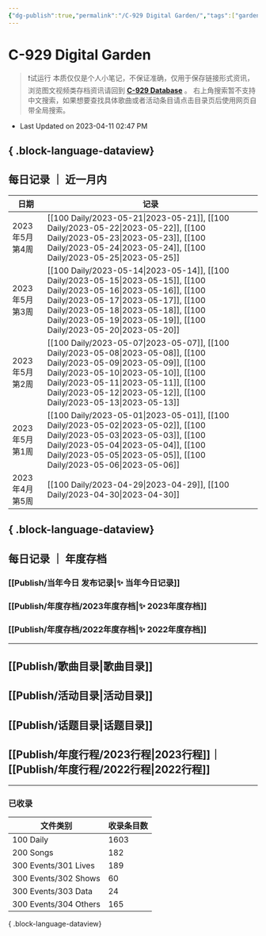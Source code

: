 ```yaml
---
{"dg-publish":true,"permalink":"/C-929 Digital Garden/","tags":["gardenEntry"],"dgShowLocalGraph":true,"created":"2022-11-25T17:22:03.000+08:00","updated":"2023-04-11T14:47:05.000+08:00"}
---
```


# C-929 Digital Garden

> ❗试运行
> 本质仅仅是个人小笔记，不保证准确，仅用于保存链接形式资讯，浏览图文视频类存档资讯请回到 **[C-929 Database](https://c929-song.super.site/)** 。
> 右上角搜索暂不支持中文搜索，如果想要查找具体歌曲或者活动条目请点击目录页后使用网页自带全局搜索。
- Last Updated on 2023-04-11 02:47 PM 

{ .block-language-dataview}
---

## 每日记录 ｜ 近一月内

| 日期          | 记录                                                                                                                                                                                                                                                                                            |
| ----------- | --------------------------------------------------------------------------------------------------------------------------------------------------------------------------------------------------------------------------------------------------------------------------------------------- |
| 2023年5月 第4周 | [[100 Daily/2023-05-21\|2023-05-21]], [[100 Daily/2023-05-22\|2023-05-22]], [[100 Daily/2023-05-23\|2023-05-23]], [[100 Daily/2023-05-24\|2023-05-24]], [[100 Daily/2023-05-25\|2023-05-25]]                                                                                   |
| 2023年5月 第3周 | [[100 Daily/2023-05-14\|2023-05-14]], [[100 Daily/2023-05-15\|2023-05-15]], [[100 Daily/2023-05-16\|2023-05-16]], [[100 Daily/2023-05-17\|2023-05-17]], [[100 Daily/2023-05-18\|2023-05-18]], [[100 Daily/2023-05-19\|2023-05-19]], [[100 Daily/2023-05-20\|2023-05-20]] |
| 2023年5月 第2周 | [[100 Daily/2023-05-07\|2023-05-07]], [[100 Daily/2023-05-08\|2023-05-08]], [[100 Daily/2023-05-09\|2023-05-09]], [[100 Daily/2023-05-10\|2023-05-10]], [[100 Daily/2023-05-11\|2023-05-11]], [[100 Daily/2023-05-12\|2023-05-12]], [[100 Daily/2023-05-13\|2023-05-13]] |
| 2023年5月 第1周 | [[100 Daily/2023-05-01\|2023-05-01]], [[100 Daily/2023-05-02\|2023-05-02]], [[100 Daily/2023-05-03\|2023-05-03]], [[100 Daily/2023-05-04\|2023-05-04]], [[100 Daily/2023-05-05\|2023-05-05]], [[100 Daily/2023-05-06\|2023-05-06]]                                          |
| 2023年4月 第5周 | [[100 Daily/2023-04-29\|2023-04-29]], [[100 Daily/2023-04-30\|2023-04-30]]                                                                                                                                                                                                              |

{ .block-language-dataview}
---

## 每日记录 ｜ 年度存档

### [[Publish/当年今日 发布记录\|✨ 当年今日记录]]

### [[Publish/年度存档/2023年度存档\|✨ 2023年度存档]]

### [[Publish/年度存档/2022年度存档\|✨ 2022年度存档]]

---

## [[Publish/歌曲目录\|歌曲目录]] 

## [[Publish/活动目录\|活动目录]]

## [[Publish/话题目录\|话题目录]]

## [[Publish/年度行程/2023行程\|2023行程]]｜ [[Publish/年度行程/2022行程\|2022行程]]

---

### 已收录

| 文件类别                  | 收录条目数 |
| --------------------- | ----- |
| 100 Daily             | 1603  |
| 200 Songs             | 182   |
| 300 Events/301 Lives  | 189   |
| 300 Events/302 Shows  | 60    |
| 300 Events/303 Data   | 24    |
| 300 Events/304 Others | 165   |

{ .block-language-dataview}
